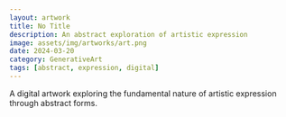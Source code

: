 ```yaml
---
layout: artwork
title: No Title
description: An abstract exploration of artistic expression
image: assets/img/artworks/art.png
date: 2024-03-20
category: GenerativeArt
tags: [abstract, expression, digital]
---
```


A digital artwork exploring the fundamental nature of artistic expression through abstract forms. 